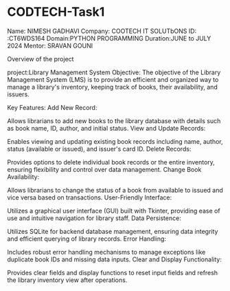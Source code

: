 # CODTECH-Task1

Name: NIMESH GADHAVI
Company: COOTECH IT SOLUTbONS
ID: :CT6WDS164
Domain:PYTHON PROGRAMMING
Duration:JUNE to JULY 2024
Mentor: SRAVAN GOUNI

Overview of the project

project:Library Management System 
Objective:
The objective of the Library Management System (LMS) is to provide an efficient and organized way to manage a library's inventory, keeping track of books, their availability, and issuers.

Key Features:
Add New Record:

Allows librarians to add new books to the library database with details such as book name, ID, author, and initial status.
View and Update Records:

Enables viewing and updating existing book records including name, author, status (available or issued), and issuer's card ID.
Delete Records:

Provides options to delete individual book records or the entire inventory, ensuring flexibility and control over data management.
Change Book Availability:

Allows librarians to change the status of a book from available to issued and vice versa based on transactions.
User-Friendly Interface:

Utilizes a graphical user interface (GUI) built with Tkinter, providing ease of use and intuitive navigation for library staff.
Data Persistence:

Utilizes SQLite for backend database management, ensuring data integrity and efficient querying of library records.
Error Handling:

Includes robust error handling mechanisms to manage exceptions like duplicate book IDs and missing data inputs.
Clear and Display Functionality:

Provides clear fields and display functions to reset input fields and refresh the library inventory view after operations.

